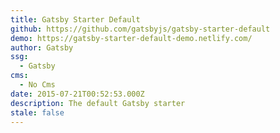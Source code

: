 ```yaml
---
title: Gatsby Starter Default
github: https://github.com/gatsbyjs/gatsby-starter-default
demo: https://gatsby-starter-default-demo.netlify.com/
author: Gatsby
ssg:
  - Gatsby
cms:
  - No Cms
date: 2015-07-21T00:52:53.000Z
description: The default Gatsby starter
stale: false
---
```

